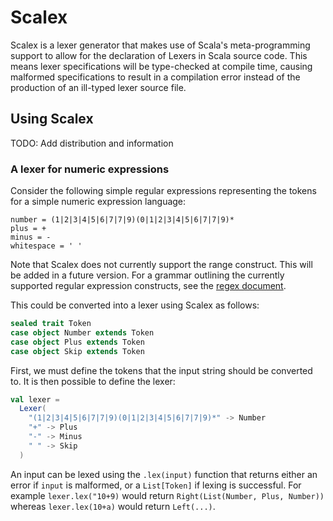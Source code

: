 # Scalex

Scalex is a lexer generator that makes use of Scala's meta-programming support to allow for the declaration of Lexers 
in Scala source code. This means lexer specifications will be type-checked at compile time, causing malformed 
specifications to result in a compilation error instead of the production of an ill-typed lexer source file.

## Using Scalex

TODO: Add distribution and information

### A lexer for numeric expressions

Consider the following simple regular expressions representing the tokens for a simple numeric expression language:
```
number = (1|2|3|4|5|6|7|7|9)(0|1|2|3|4|5|6|7|7|9)*
plus = +
minus = - 
whitespace = ' '
```
Note that Scalex does not currently support the range construct. This will be added in a future version. For a grammar
outlining the currently supported regular expression constructs, see the [regex document](./docs/regex.md).

This could be converted into a lexer using Scalex as follows:
```scala 3
sealed trait Token
case object Number extends Token
case object Plus extends Token
case object Skip extends Token
```
First, we must define the tokens that the input string should be converted to. It is then possible to define the lexer:
```scala 3
val lexer =
  Lexer(
    "(1|2|3|4|5|6|7|7|9)(0|1|2|3|4|5|6|7|7|9)*" -> Number
    "+" -> Plus
    "-" -> Minus
    " " -> Skip
  )
```
An input can be lexed using the `.lex(input)` function that returns either an error if `input` is malformed, or a
`List[Token]` if lexing is successful. For example `lexer.lex("10+9)` would return `Right(List(Number, Plus, Number))`
whereas `lexer.lex(10+a)` would return `Left(...)`. 
